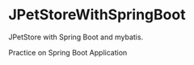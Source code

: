 # JPetStoreWithSpringBoot
JPetStore with Spring Boot and mybatis.

Practice on Spring Boot Application
